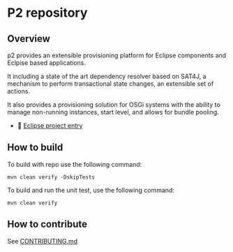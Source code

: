 # P2 repository

## Overview

p2 provides an extensible provisioning platform for Eclipse components and Eclpise based applications. 

It including a state of the art dependency resolver based on SAT4J, a mechanism to perform transactional state changes, an extensible set of actions.

It also provides a provisioning solution for OSGi systems with the ability to manage non-running instances, start level, and allows for bundle pooling.

* 👔 [Eclipse project entry](https://projects.eclipse.org/projects/eclipse.equinox) 

## How to build

To build with repo use the following command:

`mvn clean verify -DskipTests`

To build and run the unit test, use the following command:

`mvn clean verify`

## How to contribute

See [CONTRIBUTING.md](https://github.com/eclipse-equinox/.github/blob/main/CONTRIBUTING.md)

